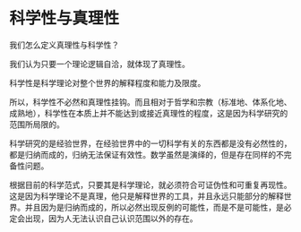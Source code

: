 # 科学性与真理性

我们怎么定义真理性与科学性？

我们认为只要一个理论逻辑自洽，就体现了真理性。

科学性是科学理论对整个世界的解释程度和能力及限度。

所以，科学性不必然和真理性挂钩。而且相对于哲学和宗教（标准地、体系化地、成熟地），科学性在本质上并不能达到或接近真理性的程度，这是因为科学研究的范围所局限的。

科学研究的是经验世界，在经验世界中的一切科学有关的东西都是没有必然性的，都是归纳而成的，归纳无法保证有效性。数学虽然是演绎的，但是存在同样的不完备性问题。

根据目前的科学范式，只要其是科学理论，就必须符合可证伪性和可重复再现性。这是因为科学理论不是真理，他只是解释世界的工具，并且永远只能部分的解释世界。并且因为是归纳而成的，所以必然出现反例的可能性，而是不是可能性，是必定会出现，因为人无法认识自己认识范围以外的存在。
